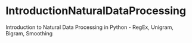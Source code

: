 # IntroductionNaturalDataProcessing
Introduction to Natural Data Processing in Python - RegEx, Unigram, Bigram, Smoothing
